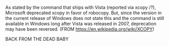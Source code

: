 As stated by the command that ships with Vista (reported via xcopy /?), Microsoft deprecated xcopy in favor of robocopy. But, since the version in the current release of Windows does not state this and the command is still available in Windows long after Vista was released in 2007, deprecation may have been reversed. (FROM https://en.wikipedia.org/wiki/XCOPY)

BACK FROM THE DEAD BABY
